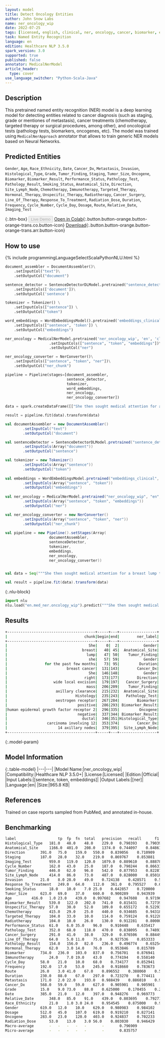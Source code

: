 ```yaml
---
layout: model
title: Detect Oncology Entities
author: John Snow Labs
name: ner_oncology_wip
date: 2022-07-25
tags: [licensed, english, clinical, ner, oncology, cancer, biomarker, en]
task: Named Entity Recognition
language: en
edition: Healthcare NLP 3.5.0
spark_version: 3.0
supported: true
published: false
annotator: MedicalNerModel
article_header:
  type: cover
use_language_switcher: "Python-Scala-Java"
---
```


## Description

This pretrained named entity recognition (NER) model is a deep learning model for detecting entities related to cancer diagnosis (such as staging, grade or mentiones of metastasis), cancer treatments (chemotherapy, targeted therapy or surgical procedures, among other), and oncological tests (pathology tests, biomarkers, oncogenes, etc). The model was trained using `MedicalNerApproach` annotator that allows to train generic NER models based on Neural Networks.

## Predicted Entities

`Gender`, `Age`, `Race_Ethnicity`, `Date`, `Cancer_Dx`, `Metastasis`, `Invasion`, `Histological_Type`, `Grade`, `Tumor_Finding`, `Staging`, `Tumor_Size`, `Oncogene`, `Biomarker`, `Biomarker_Result`, `Performance_Status`, `Pathology_Test`, `Pathology_Result`, `Smoking_Status`, `Anatomical_Site`, `Direction`, `Site_Lymph_Node`, `Chemotherapy`, `Immunotherapy`, `Targeted_Therapy`, `Hormonal_Therapy`, `Unspecific_Therapy`, `Radiotherapy`, `Cancer_Surgery`, `Line_Of_Therapy`, `Response_To_Treatment`, `Radiation_Dose`, `Duration`, `Frequency`, `Cycle_Number`, `Cycle_Day`, `Dosage`, `Route`, `Relative_Date`, `Imaging_Test`

{:.btn-box}
<button class="button button-orange" disabled>Live Demo</button>
[Open in Colab](https://colab.research.google.com/github/JohnSnowLabs/spark-nlp-workshop/blob/master/tutorials/Certification_Trainings/Healthcare/1.Clinical_Named_Entity_Recognition_Model.ipynb){:.button.button-orange.button-orange-trans.co.button-icon}
[Download](https://s3.amazonaws.com/auxdata.johnsnowlabs.com/clinical/models/ner_oncology_wip_en_3.5.0_3.0_1658771306053.zip){:.button.button-orange.button-orange-trans.arr.button-icon}

## How to use



<div class="tabs-box" markdown="1">
{% include programmingLanguageSelectScalaPythonNLU.html %}

```python
document_assembler = DocumentAssembler()\
    .setInputCol("text")\
    .setOutputCol("document")

sentence_detector = SentenceDetectorDLModel.pretrained("sentence_detector_dl_healthcare","en","clinical/models")\
    .setInputCols(['document'])\
    .setOutputCol('sentence')

tokenizer = Tokenizer() \
    .setInputCols(["sentence"]) \
    .setOutputCol("token")

word_embeddings = WordEmbeddingsModel().pretrained('embeddings_clinical', 'en', 'clinical/models')\
    .setInputCols(["sentence", 'token']) \
    .setOutputCol("embeddings")

ner_oncology = MedicalNerModel.pretrained('ner_oncology_wip', 'en', 'clinical/models')\
                    .setInputCols(["sentence", "token", "embeddings"])\
                    .setOutputCol("ner")

ner_oncology_converter = NerConverter()\
    .setInputCols(["sentence", "token", "ner"])\
    .setOutputCol("ner_chunk")

pipeline = Pipeline(stages=[document_assembler,
                            sentence_detector,
                            tokenizer,
                            word_embeddings,
                            ner_oncology,
                            ner_oncology_converter])

data = spark.createDataFrame([["She then sought medical attention for a breast lump that she had noticed for the past few months. This was clinically diagnosed as breast cancer. She subsequently underwent right wide local excision of the mass and axillary clearance. Histology revealed 28mm grade 3 oestrogen receptor positive, human epidermal growth factor receptor 2 negative ductal carcinoma involving 12 of 14 axillary nodes. An oncology referral was made."]]).toDF("text")

result = pipeline.fit(data).transform(data)
```
```scala
val documentAssembler = new DocumentAssembler()
		.setInputCol("text")
		.setOutputCol("document")

val sentenceDetector = SentenceDetectorDLModel.pretrained("sentence_detector_dl_healthcare", "en", "clinical/models")
		.setInputCols(Array("document"))
		.setOutputCol("sentence")

val tokenizer = new Tokenizer()
		.setInputCols(Array("sentence"))
		.setOutputCol("token")
	
val embeddings = WordEmbeddingsModel.pretrained("embeddings_clinical", "en", "clinical/models")
		.setInputCols(Array("sentence", "token"))
	    .setOutputCol("embeddings")
  
val ner_oncology = MedicalNerModel.pretrained("ner_oncology_wip", "en", "clinical/models")
		.setInputCols(Array("sentence", "token", "embeddings"))
		.setOutputCol("ner")

val ner_oncology_converter = new NerConverter()
		.setInputCols(Array("sentence", "token", "ner"))
		.setOutputCol("ner_chunk")
 
val pipeline = new Pipeline().setStages(Array(
					documentAssembler, 
					sentenceDetector, 
					tokenizer, 
					embeddings, 
					ner_oncology, 
					ner_oncology_converter))


val data = Seq("""She then sought medical attention for a breast lump that she had noticed for the past few months. This was clinically diagnosed as breast cancer. She subsequently underwent right wide local excision of the mass and axillary clearance. Histology revealed 28mm grade 3 oestrogen receptor positive, human epidermal growth factor receptor 2 negative ductal carcinoma involving 12 of 14 axillary nodes. An oncology referral was made.""").toDS.toDF("text")

val result = pipeline.fit(data).transform(data)
```

{:.nlu-block}
```python
import nlu
nlu.load("en.med_ner.oncology_wip").predict("""She then sought medical attention for a breast lump that she had noticed for the past few months. This was clinically diagnosed as breast cancer. She subsequently underwent right wide local excision of the mass and axillary clearance. Histology revealed 28mm grade 3 oestrogen receptor positive, human epidermal growth factor receptor 2 negative ductal carcinoma involving 12 of 14 axillary nodes. An oncology referral was made.""")
```
</div>

## Results

```bash
+----------------------------------------+-----+---+-----------------+
|                                   chunk|begin|end|        ner_label|
+----------------------------------------+-----+---+-----------------+
|                                     She|    0|  2|           Gender|
|                                  breast|   40| 45|  Anatomical_Site|
|                                    lump|   47| 50|    Tumor_Finding|
|                                     she|   57| 59|           Gender|
|                 for the past few months|   73| 95|         Duration|
|                           breast cancer|  131|143|        Cancer_Dx|
|                                     She|  146|148|           Gender|
|                                   right|  173|177|        Direction|
|                     wide local excision|  179|197|   Cancer_Surgery|
|                                    mass|  206|209|    Tumor_Finding|
|                      axillary clearance|  215|232|  Anatomical_Site|
|                               Histology|  235|243|   Pathology_Test|
|                      oestrogen receptor|  267|284|        Biomarker|
|                                positive|  286|293| Biomarker_Result|
|human epidermal growth factor receptor 2|  296|335|         Oncogene|
|                                negative|  337|344| Biomarker_Result|
|                                  ductal|  346|351|Histological_Type|
|                  carcinoma involving 12|  353|374|        Cancer_Dx|
|                       14 axillary nodes|  379|395|  Site_Lymph_Node|
+----------------------------------------+-----+---+-----------------+
```

{:.model-param}
## Model Information

{:.table-model}
|---|---|
|Model Name:|ner_oncology_wip|
|Compatibility:|Healthcare NLP 3.5.0+|
|License:|Licensed|
|Edition:|Official|
|Input Labels:|[sentence, token, embeddings]|
|Output Labels:|[ner]|
|Language:|en|
|Size:|965.8 KB|

## References

Trained on case reports sampled from PubMed, and annotated in-house.

## Benchmarking

```bash
label                   tp	fp	fn	total	precision	recall		f1
Histological_Type	181.0	48.0	48.0	229.0	0.790393	0.790393	0.790393
Anatomical_Site		1166.0	401.0	208.0	1374.0	0.744097	0.848617	0.792928
Direction		391.0	75.0	159.0	550.0	0.839056	0.710909	0.769685
Staging			187.0	28.0	32.0	219.0	0.869767	0.853881	0.861751
Imaging_Test		959.0	119.0	120.0	1079.0	0.889610	0.888786	0.889198
Cycle_Number		162.0	43.0	25.0	187.0	0.790244	0.866310	0.826531
Tumor_Finding		446.0	62.0	96.0	542.0	0.877953	0.822878	0.849524
Site_Lymph_Node		414.0	86.0	73.0	487.0	0.828000	0.850103	0.838906
Invasion		21.0	8.0	28.0	49.0	0.724138	0.428571	0.538462
Response_To_Treatment	249.0	64.0	112.0	361.0	0.795527	0.689751	0.738872
Smoking_Status		18.0	10.0	7.0	25.0	0.642857	0.720000	0.679245
Tumor_Size		623.0	69.0	37.0	660.0	0.900289	0.943939	0.921598
Age			416.0	1.0	23.0	439.0	0.997602	0.947608	0.971963
Biomarker_Result	539.0	122.0	202.0	741.0	0.815431	0.727395	0.768902
Unspecific_Therapy	57.0	30.0	52.0	109.0	0.655172	0.522936	0.581633
Chemotherapy		415.0	29.0	25.0	440.0	0.934685	0.943182	0.938914
Targeted_Therapy	104.0	33.0	10.0	114.0	0.759124	0.912281	0.828685
Radiotherapy		104.0	10.0	26.0	130.0	0.912281	0.800000	0.852459
Performance_Status	61.0	6.0	35.0	96.0	0.910448	0.635417	0.748466
Pathology_Test		352.0	68.0	118.0	470.0	0.838095	0.748936	0.791011
Cancer_Surgery		291.0	41.0	38.0	329.0	0.876506	0.884498	0.880484
Line_Of_Therapy		64.0	5.0	11.0	75.0	0.927536	0.853333	0.888889
Pathology_Result	154.0	156.0	82.0	236.0	0.496774	0.652542	0.564103
Hormonal_Therapy	62.0	3.0	14.0	76.0	0.953846	0.815789	0.879433
Biomarker		734.0	236.0	103.0	837.0	0.756701	0.876941	0.812396
Immunotherapy		24.0	7.0	19.0	43.0	0.774194	0.558140	0.648649
Cycle_Day		58.0	21.0	10.0	68.0	0.734177	0.852941	0.789116
Frequency		192.0	17.0	53.0	245.0	0.918660	0.783673	0.845815
Route			26.0	3.0	41.0	67.0	0.896552	0.388060	0.541667
Duration		230.0	88.0	67.0	297.0	0.723270	0.774411	0.747967
Metastasis		171.0	2.0	22.0	193.0	0.988439	0.886010	0.934426
Cancer_Dx		568.0	59.0	59.0	627.0	0.905901	0.905901	0.905901
Grade			15.0	9.0	73.0	88.0	0.625000	0.170455	0.267857
Date			385.0	21.0	12.0	397.0	0.948276	0.969773	0.958904
Relative_Date		348.0	85.0	91.0	439.0	0.803695	0.792711	0.798165
Race_Ethnicity		21.0	1.0	3.0	24.0	0.954545	0.875000	0.913043
Gender			619.0	12.0	10.0	629.0	0.980983	0.984102	0.982540
Dosage			512.0	45.0	107.0	619.0	0.919210	0.827141	0.870748
Oncogene		283.0	23.0	120.0	403.0	0.924837	0.702233	0.798307
Radiation_Dose		53.0	13.0	3.0	56.0	0.803030	0.946429	0.868852
Macro-average 		-	-	-	-	-		-		0.796909
Micro-average 		-	-	-	-	-		-		0.835757
```
